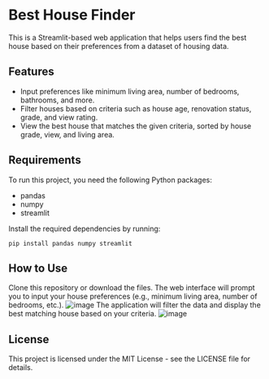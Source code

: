 
# Best House Finder

This is a Streamlit-based web application that helps users find the best house based on their preferences from a dataset of housing data.

## Features

- Input preferences like minimum living area, number of bedrooms, bathrooms, and more.
- Filter houses based on criteria such as house age, renovation status, grade, and view rating.
- View the best house that matches the given criteria, sorted by house grade, view, and living area.

## Requirements

To run this project, you need the following Python packages:
- pandas
- numpy
- streamlit

Install the required dependencies by running:

```
pip install pandas numpy streamlit
```

## How to Use

 Clone this repository or download the files.
 The web interface will prompt you to input your house preferences (e.g., minimum living area, number of bedrooms, etc.).
![image](https://github.com/user-attachments/assets/b64f2a26-6eaf-4aaa-83a8-75e784b663ae)
The application will filter the data and display the best matching house based on your criteria.
![image](https://github.com/user-attachments/assets/e638e6c0-3574-4638-8f41-8427b5c6227d)

## License

This project is licensed under the MIT License - see the LICENSE file for details.
